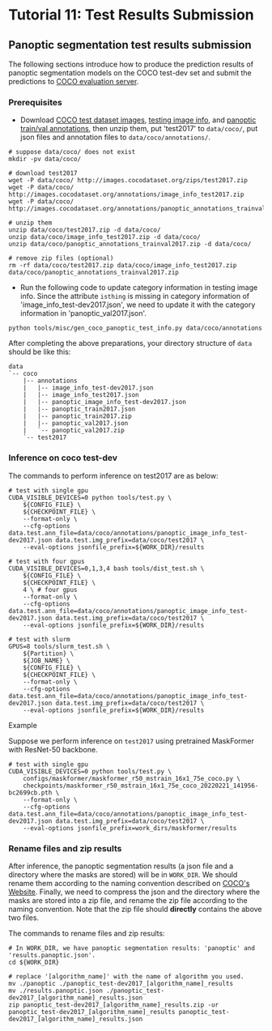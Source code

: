 # Tutorial 11: Test Results Submission

## Panoptic segmentation test results submission

The following sections introduce how to produce the prediction results of panoptic segmentation models on the COCO test-dev set and submit the predictions to [COCO evaluation server](https://competitions.codalab.org/competitions/19507).

### Prerequisites

- Download [COCO test dataset images](http://images.cocodataset.org/zips/test2017.zip), [testing image info](http://images.cocodataset.org/annotations/image_info_test2017.zip), and [panoptic train/val annotations](http://images.cocodataset.org/annotations/panoptic_annotations_trainval2017.zip), then unzip them, put 'test2017' to `data/coco/`, put json files and annotation files to `data/coco/annotations/`.

```shell
# suppose data/coco/ does not exist
mkdir -pv data/coco/

# download test2017
wget -P data/coco/ http://images.cocodataset.org/zips/test2017.zip
wget -P data/coco/ http://images.cocodataset.org/annotations/image_info_test2017.zip
wget -P data/coco/ http://images.cocodataset.org/annotations/panoptic_annotations_trainval2017.zip

# unzip them
unzip data/coco/test2017.zip -d data/coco/
unzip data/coco/image_info_test2017.zip -d data/coco/
unzip data/coco/panoptic_annotations_trainval2017.zip -d data/coco/

# remove zip files (optional)
rm -rf data/coco/test2017.zip data/coco/image_info_test2017.zip data/coco/panoptic_annotations_trainval2017.zip
```

- Run the following code to update category information in testing image info. Since the attribute `isthing` is missing in category information of 'image_info_test-dev2017.json', we need to update it with the category information in 'panoptic_val2017.json'.

```shell
python tools/misc/gen_coco_panoptic_test_info.py data/coco/annotations
```

After completing the above preparations, your directory structure of `data` should be like this:

```text
data
`-- coco
    |-- annotations
    |   |-- image_info_test-dev2017.json
    |   |-- image_info_test2017.json
    |   |-- panoptic_image_info_test-dev2017.json
    |   |-- panoptic_train2017.json
    |   |-- panoptic_train2017.zip
    |   |-- panoptic_val2017.json
    |   `-- panoptic_val2017.zip
    `-- test2017
```

### Inference on coco test-dev

The commands to perform inference on test2017 are as below:

```shell
# test with single gpu
CUDA_VISIBLE_DEVICES=0 python tools/test.py \
    ${CONFIG_FILE} \
    ${CHECKPOINT_FILE} \
    --format-only \
    --cfg-options data.test.ann_file=data/coco/annotations/panoptic_image_info_test-dev2017.json data.test.img_prefix=data/coco/test2017 \
    --eval-options jsonfile_prefix=${WORK_DIR}/results

# test with four gpus
CUDA_VISIBLE_DEVICES=0,1,3,4 bash tools/dist_test.sh \
    ${CONFIG_FILE} \
    ${CHECKPOINT_FILE} \
    4 \ # four gpus
    --format-only \
    --cfg-options data.test.ann_file=data/coco/annotations/panoptic_image_info_test-dev2017.json data.test.img_prefix=data/coco/test2017 \
    --eval-options jsonfile_prefix=${WORK_DIR}/results

# test with slurm
GPUS=8 tools/slurm_test.sh \
    ${Partition} \
    ${JOB_NAME} \
    ${CONFIG_FILE} \
    ${CHECKPOINT_FILE} \
    --format-only \
    --cfg-options data.test.ann_file=data/coco/annotations/panoptic_image_info_test-dev2017.json data.test.img_prefix=data/coco/test2017 \
    --eval-options jsonfile_prefix=${WORK_DIR}/results

```

Example

Suppose we perform inference on `test2017` using pretrained MaskFormer with ResNet-50 backbone.

```shell
# test with single gpu
CUDA_VISIBLE_DEVICES=0 python tools/test.py \
    configs/maskformer/maskformer_r50_mstrain_16x1_75e_coco.py \
    checkpoints/maskformer_r50_mstrain_16x1_75e_coco_20220221_141956-bc2699cb.pth \
    --format-only \
    --cfg-options data.test.ann_file=data/coco/annotations/panoptic_image_info_test-dev2017.json data.test.img_prefix=data/coco/test2017 \
    --eval-options jsonfile_prefix=work_dirs/maskformer/results

```

### Rename files and zip results

After inference, the panoptic segmentation results (a json file and a directory where the masks are stored) will be in `WORK_DIR`. We should rename them according to the naming convention described on [COCO's Website](https://cocodataset.org/#upload). Finally, we need to compress the json and the directory where the masks are stored into a zip file, and rename the zip file according to the naming convention. Note that the zip file should **directly** contains the above two files.

The commands to rename files and zip results:

```shell
# In WORK_DIR, we have panoptic segmentation results: 'panoptic' and 'results.panoptic.json'.
cd ${WORK_DIR}

# replace '[algorithm_name]' with the name of algorithm you used.
mv ./panoptic ./panoptic_test-dev2017_[algorithm_name]_results
mv ./results.panoptic.json ./panoptic_test-dev2017_[algorithm_name]_results.json
zip panoptic_test-dev2017_[algorithm_name]_results.zip -ur panoptic_test-dev2017_[algorithm_name]_results panoptic_test-dev2017_[algorithm_name]_results.json
```
